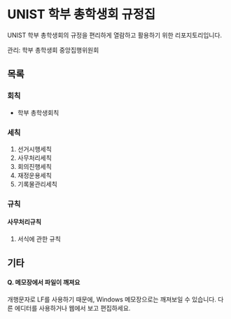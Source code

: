 # UNIST 학부 총학생회 규정집
UNIST 학부 총학생회의 규정을 편리하게 열람하고 활용하기 위한 리포지토리입니다.

관리: 학부 총학생회 중앙집행위원회

## 목록
### 회칙
* 학부 총학생회칙

### 세칙
1. 선거시행세칙
2. 사무처리세칙
3. 회의진행세칙
4. 재정운용세칙
5. 기록물관리세칙

### 규칙
#### 사무처리규칙
1. 서식에 관한 규칙

## 기타
#### Q. 메모장에서 파일이 깨져요
개행문자로 LF를 사용하기 때문에, Windows 메모장으로는 깨져보일 수 있습니다.
다른 에디터를 사용하거나 웹에서 보고 편집하세요.

